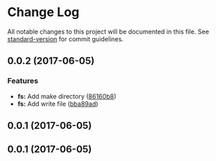 # Change Log

All notable changes to this project will be documented in this file.
See [standard-version](https://github.com/conventional-changelog/standard-version) for commit guidelines.

<a name="0.0.2"></a>
## 0.0.2 (2017-06-05)


### Features

* **fs:** Add make directory ([86160b8](https://github.com/njakob/utils/tree/master/packages/fs/commit/86160b8))
* **fs:** Add write file ([bba89ad](https://github.com/njakob/utils/tree/master/packages/fs/commit/bba89ad))



<a name="0.0.1"></a>
## 0.0.1 (2017-06-05)




<a name="0.0.1"></a>
## 0.0.1 (2017-06-05)
